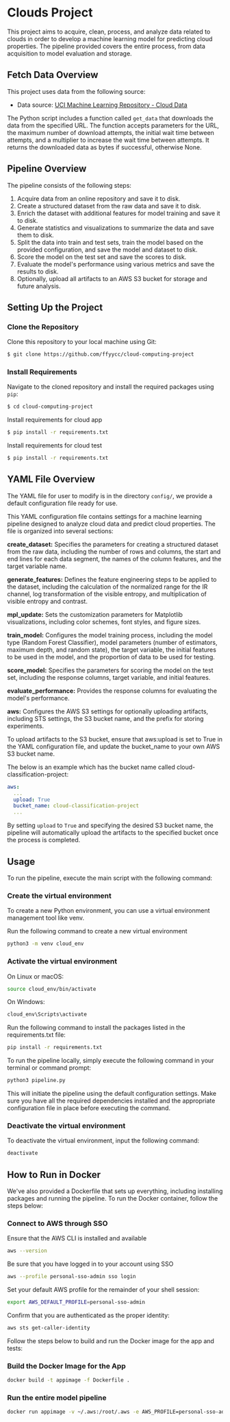 # Clouds Project

This project aims to acquire, clean, process, and analyze data related to clouds in order to develop a machine learning model for predicting cloud properties. The pipeline provided covers the entire process, from data acquisition to model evaluation and storage.

## Fetch Data Overview

This project uses data from the following source:

- Data source: [UCI Machine Learning Repository - Cloud Data](https://archive.ics.uci.edu/ml/machine-learning-databases/undocumented/taylor/cloud.data)

The Python script includes a function called `get_data` that downloads the data from the specified URL. The function accepts parameters for the URL, the maximum number of download attempts, the initial wait time between attempts, and a multiplier to increase the wait time between attempts. It returns the downloaded data as bytes if successful, otherwise None.


## Pipeline Overview

The pipeline consists of the following steps:

1. Acquire data from an online repository and save it to disk.
2. Create a structured dataset from the raw data and save it to disk.
3. Enrich the dataset with additional features for model training and save it to disk.
4. Generate statistics and visualizations to summarize the data and save them to disk.
5. Split the data into train and test sets, train the model based on the provided configuration, and save the model and dataset to disk.
6. Score the model on the test set and save the scores to disk.
7. Evaluate the model's performance using various metrics and save the results to disk.
8. Optionally, upload all artifacts to an AWS S3 bucket for storage and future analysis.

## Setting Up the Project

### Clone the Repository
Clone this repository to your local machine using Git:

```bash
$ git clone https://github.com/ffyycc/cloud-computing-project
```

### Install Requirements
Navigate to the cloned repository and install the required packages using `pip`:

```bash
$ cd cloud-computing-project
```

Install requirements for cloud app
```bash
$ pip install -r requirements.txt
```

Install requirements for cloud test
```bash
$ pip install -r requirements.txt
```



## YAML File Overview

The YAML file for user to modify is in the directory ```config/```, we provide a default configuration file ready for use.

This YAML configuration file contains settings for a machine learning pipeline designed to analyze cloud data and predict cloud properties. The file is organized into several sections:

**create_dataset:** Specifies the parameters for creating a structured dataset from the raw data, including the number of rows and columns, the start and end lines for each data segment, the names of the column features, and the target variable name.

**generate_features:** Defines the feature engineering steps to be applied to the dataset, including the calculation of the normalized range for the IR channel, log transformation of the visible entropy, and multiplication of visible entropy and contrast.

**mpl_update:** Sets the customization parameters for Matplotlib visualizations, including color schemes, font styles, and figure sizes.

**train_model:** Configures the model training process, including the model type (Random Forest Classifier), model parameters (number of estimators, maximum depth, and random state), the target variable, the initial features to be used in the model, and the proportion of data to be used for testing.

**score_model:** Specifies the parameters for scoring the model on the test set, including the response columns, target variable, and initial features.

**evaluate_performance:** Provides the response columns for evaluating the model's performance.

**aws:** Configures the AWS S3 settings for optionally uploading artifacts, including STS settings, the S3 bucket name, and the prefix for storing experiments.

To upload artifacts to the S3 bucket, ensure that aws:upload is set to True in the YAML configuration file, and update the bucket_name to your own AWS S3 bucket name.

The below is an example which has the bucket name called cloud-classification-project:

```yaml
aws:
  ...
  upload: True
  bucket_name: cloud-classification-project
  ...
```

By setting `upload` to `True` and specifying the desired S3 bucket name, the pipeline will automatically upload the artifacts to the specified bucket once the process is completed.

## Usage

To run the pipeline, execute the main script with the following command:

### Create the virtual environment
To create a new Python environment, you can use a virtual environment management tool like venv.

Run the following command to create a new virtual environment

```bash
python3 -m venv cloud_env
```

### Activate the virtual environment

On Linux or macOS:
```bash
source cloud_env/bin/activate
```

On Windows:

```bash
cloud_env\Scripts\activate
```

Run the following command to install the packages listed in the requirements.txt file:

```bash
pip install -r requirements.txt
```

To run the pipeline locally, simply execute the following command in your terminal or command prompt:

```bash
python3 pipeline.py
```
This will initiate the pipeline using the default configuration settings. Make sure you have all the required dependencies installed and the appropriate configuration file in place before executing the command.


### Deactivate the virtual environment

To deactivate the virtual environment, input the following command:
```bash
deactivate
```

## How to Run in Docker

We've also provided a Dockerfile that sets up everything, including installing packages and running the pipeline. To run the Docker container, follow the steps below:

### Connect to AWS through SSO

Ensure that the AWS CLI is installed and available

```bash
aws --version
```

Be sure that you have logged in to your account using SSO

```bash
aws --profile personal-sso-admin sso login
```

Set your default AWS profile for the remainder of your shell session:

```bash
export AWS_DEFAULT_PROFILE=personal-sso-admin
```

Confirm that you are authenticated as the proper identity:

```bash
aws sts get-caller-identity
```

Follow the steps below to build and run the Docker image for the app and tests:

### Build the Docker Image for the App

```bash
docker build -t appimage -f Dockerfile . 
```

### Run the entire model pipeline

```bash
docker run appimage -v ~/.aws:/root/.aws -e AWS_PROFILE=personal-sso-admin
```
